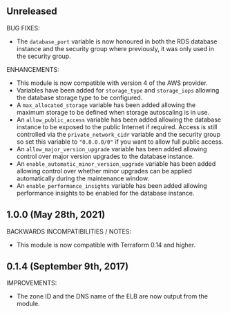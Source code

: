## Unreleased

BUG FIXES:

* The `database_port` variable is now honoured in both the RDS database 
  instance and the security group where previously, it was only used in the
  security group.

ENHANCEMENTS:

* This module is now compatible with version 4 of the AWS provider.
* Variables have been added for `storage_type` and `storage_iops` allowing the 
  database storage type to be configured.
* A `max_allocated_storage` variable has been added allowing the maximum storage
  to be defined when storage autoscaling is in use.
* An `allow_public_access` variable has been added allowing the database
  instance to be exposed to the public Internet if required. Access is still
  controlled via the `private_network_cidr` variable and the security group so
  set this variable to `"0.0.0.0/0"` if you want to allow full public access.
* An `allow_major_version_upgrade` variable has been added allowing control over
  major version upgrades to the database instance.
* An `enable_automatic_minor_version_upgrade` variable has been added allowing
  control over whether minor upgrades can be applied automatically during the
  maintenance window.
* An `enable_performance_insights` variable has been added allowing performance
  insights to be enabled for the database instance.

## 1.0.0 (May 28th, 2021)

BACKWARDS INCOMPATIBILITIES / NOTES:

* This module is now compatible with Terraform 0.14 and higher.

## 0.1.4 (September 9th, 2017) 

IMPROVEMENTS:

* The zone ID and the DNS name of the ELB are now output from the module.   
